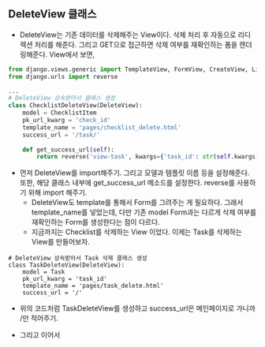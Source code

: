 ## DeleteView 클래스
- DeleteView는 기존 데이터를 삭제해주는 View이다. 삭제 처리 후 자동으로 리디렉션 처리를 해준다. 그리고 GET으로 접근하면 삭제 여부를 재확인하는 폼을 렌더링해준다. View에서 보면,

```python
from django.views.generic import TemplateView, FormView, CreateView, ListView, DetailView, UpdateView, DeleteView
from django.urls import reverse

...
# DeleteView 상속받아서 클래스 생성
class ChecklistDeleteView(DeleteView):
    model = ChecklistItem
    pk_url_kwarg = 'check_id'
    template_name = 'pages/checklist_delete.html'
    success_url = '/task/'
    
    def get_success_url(self):
        return reverse('view-task', kwargs={'task_id': str(self.kwargs['task_id'])})
```        



- 먼저 DeleteView를 import해주기. 그리고 모델과 템플릿 이름 등을 설정해준다. 또한, 해당 클래스 내부에 get_success_url 메소드를 설정한다. reverse를 사용하기 위해 import 해주기.
  - DeleteView도 template를 통해서 Form를 그려주는 게 필요하다. 그래서 template_name를 넣었는데, 다만 기존 model Form과는 다르게 삭제 여부를 재확인하는 Form를 생성한다는 점이 다르다.
  - 지금까지는 Checklist를 삭제하는 View 이었다. 이제는 Task를 삭제하는 View를 만들어보자.
  

```
# DeleteView 상속받아서 Task 삭제 클래스 생성
class TaskDeleteView(DeleteView):
    model = Task
    pk_url_kwarg = 'task_id'
    template_name = 'pages/task_delete.html'
    success_url = '/'
```    
    

- 위의 코드처럼 TaskDeleteView를 생성하고 success_url은 메인페이지로 가니까 /만 적어주기. 


- 그리고 이어서
    
    

